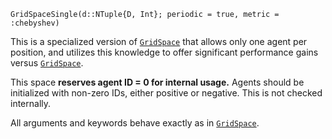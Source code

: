 ```
GridSpaceSingle(d::NTuple{D, Int}; periodic = true, metric = :chebyshev)
```

This is a specialized version of [`GridSpace`](@ref) that allows only one agent per position, and utilizes this knowledge to offer significant performance gains versus [`GridSpace`](@ref).

This space **reserves agent ID = 0 for internal usage.** Agents should be initialized with non-zero IDs, either positive or negative. This is not checked internally.

All arguments and keywords behave exactly as in [`GridSpace`](@ref).
